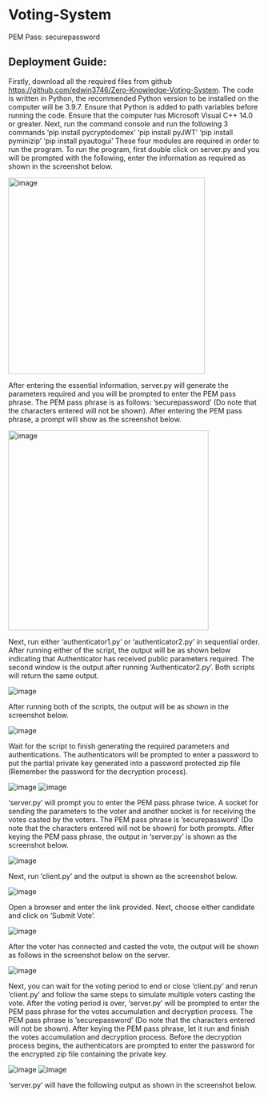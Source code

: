 # Voting-System

PEM Pass: securepassword


## Deployment Guide:

Firstly, download all the required files from github https://github.com/edwin3746/Zero-Knowledge-Voting-System. The code is written in Python, the recommended Python version to be installed on the computer will be 3.9.7. Ensure that Python is added to path variables before running the code. Ensure that the computer has Microsoft Visual C++ 14.0 or greater.
Next, run the command console and run the following 3 commands 
‘pip install pycryptodomex’ 
‘pip install pyJWT’
‘pip install pyminizip’
‘pip install pyautogui’
These four modules are required in order to run the program.
To run the program, first double click on server.py and you will be prompted with the following, enter the information as required as shown in the screenshot below.

<img width="393" alt="image" src="https://user-images.githubusercontent.com/64019173/227908578-f441e74b-f5d6-4ad2-9702-7cd843213bc1.png">

After entering the essential information, server.py will generate the parameters required and you will be prompted to enter the PEM pass phrase. The PEM pass phrase is as follows: ’securepassword’ (Do note that the characters entered will not be shown).
After entering the PEM pass phrase, a prompt will show as the screenshot below.

<img width="400" alt="image" src="https://user-images.githubusercontent.com/64019173/227908880-15c38aa0-8d76-4375-9e29-5a873b1b329c.png">

Next, run either ‘authenticator1.py’ or ‘authenticator2.py’ in sequential order. After running either of the script, the output will be as shown below indicating that Authenticator has received public parameters required. The second window is the output after running ‘Authenticator2.py’. Both scripts will return the same output.

<img width="auto" alt="image" src="https://user-images.githubusercontent.com/64019173/227909755-15d56001-ac43-4e7f-97c2-e9de4b1ca6c5.png">

After running both of the scripts, the output will be as shown in the screenshot below.

<img width="auto" alt="image" src="https://user-images.githubusercontent.com/64019173/227909050-fddcf5fa-ebc8-42bb-a575-9ae1082e31d0.png">

Wait for the script to finish generating the required parameters and authentications. The authenticators will be prompted to enter a password to put the partial private key generated into a password protected zip file (Remember the password for the decryption process).

<img width="auto" alt="image" src="https://user-images.githubusercontent.com/64019173/227909898-4d2889cb-6f49-4127-8f42-eedbcb5c8be6.png">

<img width="auto" alt="image" src="https://user-images.githubusercontent.com/64019173/227909971-ff4e0ece-3c1e-49e2-a7ac-bcee657940d3.png">

‘server.py’ will prompt you to enter the PEM pass phrase twice. A socket for sending the parameters to the voter and another socket is for receiving the votes casted by the voters. The PEM pass phrase is  ’securepassword’ (Do note that the characters entered will not be shown) for both prompts. After keying the PEM pass phrase, the output in ‘server.py’ is shown as the screenshot below.

<img width="auto" alt="image" src="https://user-images.githubusercontent.com/64019173/227910042-fa79835f-37f6-4e2a-994d-fef4211c1cd2.png">

Next, run ‘client.py’ and the output is shown as the screenshot below.

<img width="auto" alt="image" src="https://user-images.githubusercontent.com/64019173/227910209-58101f02-b82d-4b19-91b0-51392cef54a3.png">

Open a browser and enter the link provided. Next, choose either candidate and click on ‘Submit Vote’.

<img width="auto" alt="image" src="https://user-images.githubusercontent.com/64019173/227910401-e9f8182f-bdb8-4ed8-a271-06cb70505d76.png">

After the voter has connected and casted the vote, the output will be shown as follows in the screenshot below on the server. 

<img width="auto" alt="image" src="https://user-images.githubusercontent.com/64019173/227910511-7ac32b27-db94-49fd-8879-65ba19782953.png">

Next, you can wait for the voting period to end or close ‘client.py’ and rerun ‘client.py’ and follow the same steps to simulate multiple voters casting the vote.
After the voting period is over, ‘server.py’ will be prompted to enter the PEM pass phrase for the votes accumulation and decryption process. The PEM pass phrase is  ’securepassword’ (Do note that the characters entered will not be shown).
After keying the PEM pass phrase, let it run and finish the votes accumulation and decryption process.
Before the decryption process begins, the authenticators are prompted to enter the password for the encrypted zip file containing the private key.

<img width="auto" alt="image" src="https://user-images.githubusercontent.com/64019173/227910662-ac3e7910-089d-4e20-ba8c-b9f52daaade7.png">
<img width="auto" alt="image" src="https://user-images.githubusercontent.com/64019173/227910667-efffe00a-a883-4196-857e-e6953c2f5eee.png">

‘server.py’ will have the following output as shown in the screenshot below.



